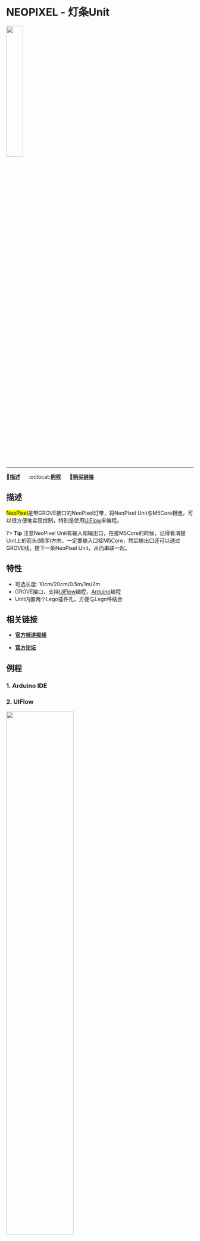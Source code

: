 # NEOPIXEL - 灯条Unit

<img src="assets/img/product_pics/units/M5GO_Unit_neopixel.png" width="30%" height="30%">

***

:memo:**[描述](#描述)**&nbsp;&nbsp;&nbsp;&nbsp;&nbsp;&nbsp;:octocat:**[例程](#例程)**&nbsp;&nbsp;&nbsp;&nbsp;&nbsp;&nbsp;🛒**[购买链接](https://item.taobao.com/item.htm?spm=a1z10.5-c.w4002-1172588093.31.6c2275f4nUJEfh&id=580453719549)**

## 描述

<mark>NeoPixel</mark>是带GROVE接口的NeoPixel灯带，将NeoPixel Unit与M5Core相连，可以很方便地实现控制，特别是使用[UiFlow](http://flow.m5stack.com)来编程。

?> **Tip** 注意NeoPixel Unit有输入和输出口，在接M5Core的时候，记得看清楚Unit上的箭头(顺序)方向，一定要输入口接M5Core，然后输出口还可以通过GROVE线，接下一条NeoPixel Unit，从而串联一起。

## 特性

-  可选长度: 10cm/20cm/0.5m/1m/2m
-  GROVE接口，支持[UiFlow](http://flow.m5stack.com)编程，[Arduino](http://www.arduino.cc)编程
-  Unit内置两个Lego插件孔，方便与Lego件结合

## 相关链接

- **[官方频道视频](https://i.youku.com/i/UNjE1ODA2MzE0OA==?spm=a2hzp.8253869.0.0)**

- **[官方论坛](http://forum.m5stack.com/)**

## 例程

### 1. Arduino IDE

<!-- ```c++
DHT12 dht12; //new a object
Adafruit_BMP280 bme;

float tmp = dht12.readTemperature();//temperature
float hum = dht12.readHumidity();//humidity
float pressure = bme.readPressure();//pressure
```

具体例程请点击[这里](https://github.com/m5stack/M5-ProductExampleCodes/tree/master/Unit/NEOPIXEL/Arduino)。 -->

### 2. UIFlow

<img src="assets/img/product_pics/units/unit_example/NEOPIXEL/example_unit_neopixel_01.png" width="60%" height="60%">

具体例程请点击[这里](https://github.com/m5stack/M5-ProductExampleCodes/tree/master/Unit/NEOPIXEL/UIFlow)。

<!-- ## 原理图

<img src="assets/img/product_pics/units/neopixel_sch.JPG"> -->

<!-- ### 管脚映射 -->

<!-- <table>
 <tr><td>M5Core(GROVE A)</td><td>GPIO22</td><td>GPIO21</td><td>5V</td><td>GND</td></tr>
 <tr><td>NEOPIXEL Unit</td><td>SCL</td><td>SDA</td><td>5V</td><td>GND</td></tr>
</table> -->
